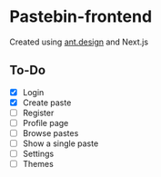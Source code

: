 # Pastebin-frontend

Created using [ant.design](https://ant.design) and Next.js

## To-Do
- [x] Login
- [x] Create paste
- [ ] Register
- [ ] Profile page
- [ ] Browse pastes
- [ ] Show a single paste
- [ ] Settings
- [ ] Themes